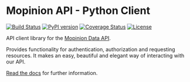 # Mopinion API - Python Client

[![Build Status](https://travis-ci.org/mopinion/api-python.svg?branch=master)](https://travis-ci.org/mopinion/api-python)
[![PyPI version](https://badge.fury.io/py/mopinion-api.svg)](https://badge.fury.io/py/mopinion-api)
[![Coverage Status](https://coveralls.io/repos/github/mopinion/api-python/badge.svg?branch=master)](https://coveralls.io/github/mopinion/api-python?branch=master)
[![License](https://img.shields.io/badge/License-MIT-yellow.svg)](https://github.com/mopinion/mopinion-python-api/blob/master/LICENSE)


API client library for the [Mopinion Data API](https://developer.mopinion.com/api/). 

Provides functionality for authentication, authorization and requesting resources.
It makes an easy, beautiful and elegant way of interacting with our API.

[Read the docs](https://mopinion-python-api.readthedocs.org/) for further information.
